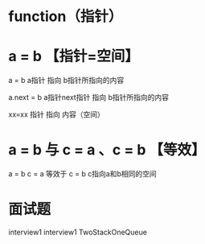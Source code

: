 # function（指针）

# a = b 【指针=空间】
a = b
a指针 指向 b指针所指向的内容

a.next = b
a指针next指针 指向 b指针所指向的内容

xx=xx
指针 指向 内容（空间）

# a = b    与    c = a  、c = b 【等效】
a = b
c = a   等效于 c = b 
c指向a和b相同的空间

# 面试题
interview1
interview1
TwoStackOneQueue

